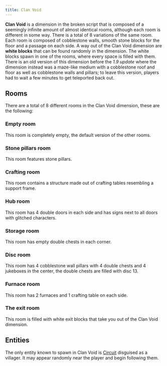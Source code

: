 ```yaml
---
title: Clan Void
---
```


**Clan Void** is a dimension in the broken script that is composed of a seemingly infinite amount of almost identical rooms, although each room is different in some way. There is a total of 8 variations of the same room. Each room is composed of cobblestone walls, smooth stone blocks for the floor and a passage on each side. A way out of the Clan Void dimension are **white blocks** that can be found randomly in the dimension. The white blocks spawn in one of the rooms, where every space is filled with them. There is an old version of this dimension before the *1.9 update* where the dimension instead was a maze-like medium with a cobblestone roof and floor as well as cobblestone walls and pillars; to leave this version, players had to wait a few minutes to get teleported back out.

## Rooms

There are a total of 8 different rooms in the Clan Void dimension, these are the following:

### Empty room

This room is completely empty, the default version of the other rooms.

### Stone pillars room

This room features stone pillars.

### Crafting room

This room contains a structure made out of crafting tables resembling a support frame.

### Hub room

This room has 4 double doors in each side and has signs next to all doors with glitched characters.

### Storage room

This room has empty double chests in each corner.

### Disc room

This room has 4 cobblestone wall pillars with 4 double chests and 4 jukeboxes in the center, the double chests are filled with disc 13.

### Furnace room

This room has 2 furnaces and 1 crafting table on each side.

### The exit room

This room is filled with white exit blocks that take you out of the Clan Void dimension.

## Entities

The only entity known to spawn in Clan Void is [Circuit](../entities/circuit) disguised as a villager. It may appear randomly near the player and begin following them.
